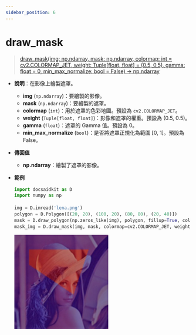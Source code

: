 ```yaml
---
sidebar_position: 6
---
```


# draw_mask

> [draw_mask(img: np.ndarray, mask: np.ndarray, colormap: int = cv2.COLORMAP_JET, weight: Tuple[float, float] = (0.5, 0.5), gamma: float = 0, min_max_normalize: bool = False) -> np.ndarray](https://github.com/DocsaidLab/DocsaidKit/blob/71170598902b6f8e89a969f1ce27ed4fd05b2ff2/docsaidkit/vision/visualization/draw.py#L366)

- **說明**：在影像上繪製遮罩。

    - **img** (`np.ndarray`)：要繪製的影像。
    - **mask** (`np.ndarray`)：要繪製的遮罩。
    - **colormap** (`int`)：用於遮罩的色彩地圖。預設為 `cv2.COLORMAP_JET`。
    - **weight** (`Tuple[float, float]`)：影像和遮罩的權重。預設為 (0.5, 0.5)。
    - **gamma** (`float`)：遮罩的 Gamma 值。預設為 0。
    - **min_max_normalize** (`bool`)：是否將遮罩正規化為範圍 [0, 1]。預設為 False。

- **傳回值**
    - **np.ndarray**：繪製了遮罩的影像。

- **範例**

    ```python
    import docsaidkit as D
    import numpy as np

    img = D.imread('lena.png')
    polygon = D.Polygon([(20, 20), (100, 20), (80, 80), (20, 40)])
    mask = D.draw_polygon(np.zeros_like(img), polygon, fillup=True, color=255)
    mask_img = D.draw_mask(img, mask, colormap=cv2.COLORMAP_JET, weight=(0.5, 0.5), gamma=0, min_max_normalize=False)
    ```

    ![draw_mask](./resource/test_draw_mask.jpg)
